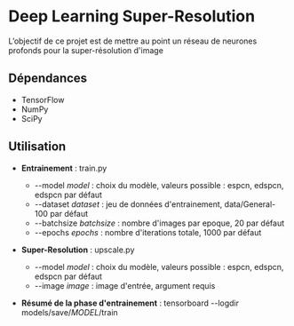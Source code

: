 # Deep Learning Super-Resolution
L’objectif de ce projet est de mettre au point un réseau de neurones profonds pour la super-résolution d'image

## Dépendances
* TensorFlow
* NumPy
* SciPy

## Utilisation

* **Entrainement** : train.py
  * --model *model* : choix du modèle, valeurs possible : espcn, edspcn, edspcn par défaut
  * --dataset *dataset* : jeu de données d'entrainement, data/General-100 par défaut
  * --batchsize *batchsize* : nombre d'images par epoque, 20 par défaut
  * --epochs *epochs* : nombre d'iterations totale, 1000 par défaut

* **Super-Resolution** : upscale.py
  * --model *model* : choix du modèle, valeurs possible : espcn, edspcn, edspcn par défaut
  * --image *image* : image d'entrée, argument requis
    
* **Résumé de la phase d'entrainement** : tensorboard --logdir models/save/*MODEL*/train
